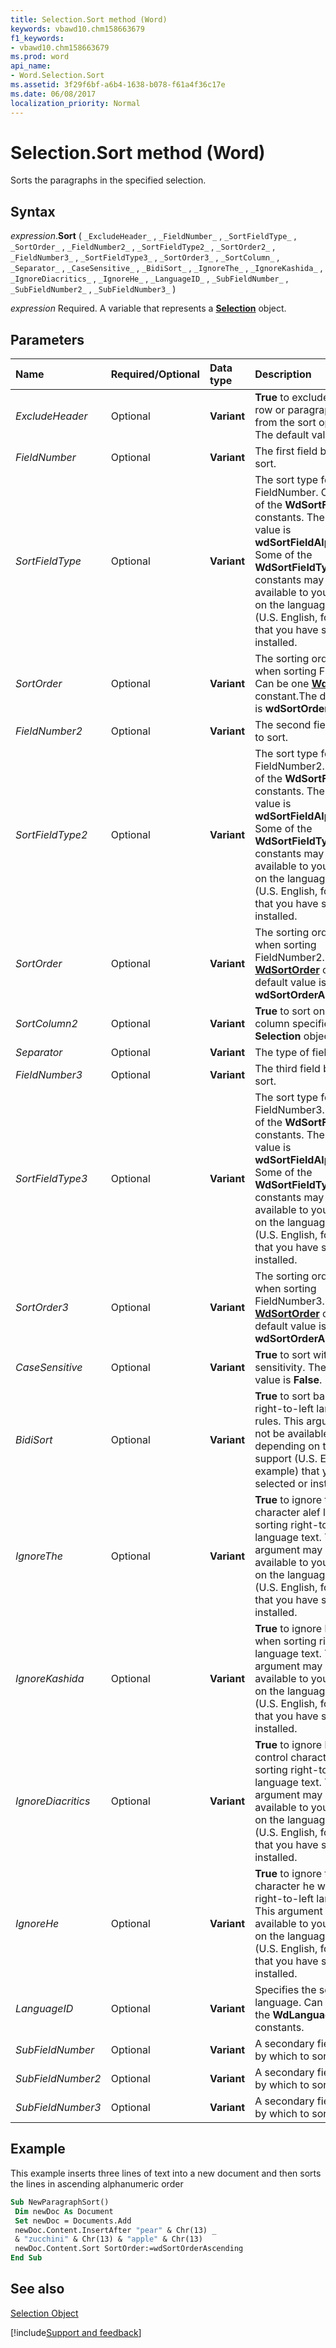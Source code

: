 ```yaml
---
title: Selection.Sort method (Word)
keywords: vbawd10.chm158663679
f1_keywords:
- vbawd10.chm158663679
ms.prod: word
api_name:
- Word.Selection.Sort
ms.assetid: 3f29f6bf-a6b4-1638-b078-f61a4f36c17e
ms.date: 06/08/2017
localization_priority: Normal
---
```



# Selection.Sort method (Word)

Sorts the paragraphs in the specified selection.


## Syntax

_expression_.**Sort** ( `_ExcludeHeader_` , `_FieldNumber_` , `_SortFieldType_` , `_SortOrder_` , `_FieldNumber2_` , `_SortFieldType2_` , `_SortOrder2_` , `_FieldNumber3_` , `_SortFieldType3_` , `_SortOrder3_` , `_SortColumn_` , `_Separator_` , `_CaseSensitive_` , `_BidiSort_` , `_IgnoreThe_` , `_IgnoreKashida_` , `_IgnoreDiacritics_` , `_IgnoreHe_` , `_LanguageID_` , `_SubFieldNumber_` , `_SubFieldNumber2_` , `_SubFieldNumber3_` )

_expression_ Required. A variable that represents a **[Selection](Word.Selection.md)** object.


## Parameters



|Name|Required/Optional|Data type|Description|
|:-----|:-----|:-----|:-----|
| _ExcludeHeader_|Optional| **Variant**| **True** to exclude the first row or paragraph header from the sort operation. The default value is **False**.|
| _FieldNumber_|Optional| **Variant**|The first field by which to sort.|
| _SortFieldType_|Optional| **Variant**|The sort type for FieldNumber. Can be one of the  **WdSortFieldType** constants. The default value is **wdSortFieldAlphanumeric**. Some of the **WdSortFieldType** constants may not be available to you, depending on the language support (U.S. English, for example) that you have selected or installed.|
| _SortOrder_|Optional| **Variant**|The sorting order to use when sorting FieldNumber. Can be one  **[WdSortOrder](Word.WdSortOrder.md)** constant.The default value is **wdSortOrderAscending**.|
| _FieldNumber2_|Optional| **Variant**|The second field by which to sort.|
| _SortFieldType2_|Optional| **Variant**|The sort type for FieldNumber2. Can be one of the  **WdSortFieldType** constants. The default value is **wdSortFieldAlphanumeric**. Some of the **WdSortFieldType** constants may not be available to you, depending on the language support (U.S. English, for example) that you have selected or installed.|
| _SortOrder_|Optional| **Variant**|The sorting order to use when sorting FieldNumber2. Can be one  **[WdSortOrder](Word.WdSortOrder.md)** constant.The default value is **wdSortOrderAscending**.|
| _SortColumn2_|Optional| **Variant**| **True** to sort only the column specified by the **Selection** object.|
| _Separator_|Optional| **Variant**|The type of field separator.|
| _FieldNumber3_|Optional| **Variant**|The third field by which to sort.|
| _SortFieldType3_|Optional| **Variant**|The sort type for FieldNumber3. Can be one of the  **WdSortFieldType** constants. The default value is **wdSortFieldAlphanumeric**. Some of the **WdSortFieldType** constants may not be available to you, depending on the language support (U.S. English, for example) that you have selected or installed.|
| _SortOrder3_|Optional| **Variant**|The sorting order to use when sorting FieldNumber3. Can be one  **[WdSortOrder](Word.WdSortOrder.md)** constant.The default value is **wdSortOrderAscending**.|
| _CaseSensitive_|Optional| **Variant**| **True** to sort with case sensitivity. The default value is **False**.|
| _BidiSort_|Optional| **Variant**| **True** to sort based on right-to-left language rules. This argument may not be available to you, depending on the language support (U.S. English, for example) that you have selected or installed.|
| _IgnoreThe_|Optional| **Variant**| **True** to ignore the Arabic character alef lam when sorting right-to-left language text. This argument may not be available to you, depending on the language support (U.S. English, for example) that you have selected or installed.|
| _IgnoreKashida_|Optional| **Variant**| **True** to ignore kashidas when sorting right-to-left language text. This argument may not be available to you, depending on the language support (U.S. English, for example) that you have selected or installed.|
| _IgnoreDiacritics_|Optional| **Variant**| **True** to ignore bidirectional control characters when sorting right-to-left language text. This argument may not be available to you, depending on the language support (U.S. English, for example) that you have selected or installed.|
| _IgnoreHe_|Optional| **Variant**| **True** to ignore the Hebrew character he when sorting right-to-left language text. This argument may not be available to you, depending on the language support (U.S. English, for example) that you have selected or installed.|
| _LanguageID_|Optional| **Variant**|Specifies the sorting language. Can be one of the  **WdLanguageID** constants.|
| _SubFieldNumber_|Optional| **Variant**|A secondary field number by which to sort.|
| _SubFieldNumber2_|Optional| **Variant**|A secondary field number by which to sort.|
| _SubFieldNumber3_|Optional| **Variant**|A secondary field number by which to sort.|

## Example

This example inserts three lines of text into a new document and then sorts the lines in ascending alphanumeric order


```vb
Sub NewParagraphSort() 
 Dim newDoc As Document 
 Set newDoc = Documents.Add 
 newDoc.Content.InsertAfter "pear" & Chr(13) _ 
 & "zucchini" & Chr(13) & "apple" & Chr(13) 
 newDoc.Content.Sort SortOrder:=wdSortOrderAscending 
End Sub
```


## See also


[Selection Object](Word.Selection.md)

[!include[Support and feedback](~/includes/feedback-boilerplate.md)]